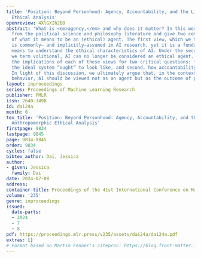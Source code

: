 ```yaml
---
title: 'Position: Beyond Personhood: Agency, Accountability, and the Limits of Anthropomorphic
  Ethical Analysis'
openreview: 4XlGXIh2BB
abstract: 'What is <em>agency,</em> and why does it matter? In this work, we draw
  from the political science and philosophy literature and give two competing visions
  of what it means to be an (ethical) agent. The first view, which we term <em>mechanistic</em>,
  is commonly— and implicitly—assumed in AI research, yet it is a fundamentally limited
  means to understand the ethical characteristics of AI. Under the second view, which
  we term volitional, AI can no longer be considered an ethical agent. We discuss
  the implications of each of these views for two critical questions: first, what
  the ideal system “ought” to look like, and second, how accountability may be achieved.
  In light of this discussion, we ultimately argue that, in the context of ethically-significant
  behavior, AI should be viewed not as an agent but as the outcome of political processes.'
layout: inproceedings
series: Proceedings of Machine Learning Research
publisher: PMLR
issn: 2640-3498
id: dai24a
month: 0
tex_title: 'Position: Beyond Personhood: Agency, Accountability, and the Limits of
  Anthropomorphic Ethical Analysis'
firstpage: 9834
lastpage: 9845
page: 9834-9845
order: 9834
cycles: false
bibtex_author: Dai, Jessica
author:
- given: Jessica
  family: Dai
date: 2024-07-08
address:
container-title: Proceedings of the 41st International Conference on Machine Learning
volume: '235'
genre: inproceedings
issued:
  date-parts:
  - 2024
  - 7
  - 8
pdf: https://proceedings.mlr.press/v235/assets/dai24a/dai24a.pdf
extras: []
# Format based on Martin Fenner's citeproc: https://blog.front-matter.io/posts/citeproc-yaml-for-bibliographies/
---
```

